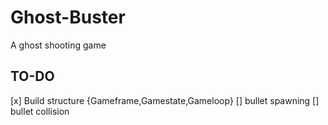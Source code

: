 # Ghost-Buster

A ghost shooting game

## TO-DO

[x] Build structure {Gameframe,Gamestate,Gameloop}
[] bullet spawning
[] bullet collision
